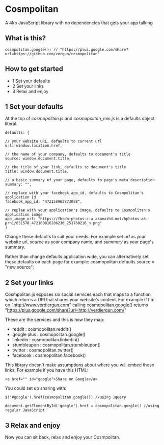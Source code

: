 Cosmpolitan
==============
A 4kb JavaScript library with no dependencies that gets your app talking

What is this?
--------------

    cosmpolitan.google(); // "https://plus.google.com/share?url=https://github.com/vergun/cosmopolitan"

How to get started
--------------

- 1 Set your defaults
- 2 Set your links
- 3 Relax and enjoy

1 Set your defaults
--------------
At the top of *cosmopolitan.js* and *cosmopolitan_min.js* is a defaults object literal.

    defaults: {
    
    // your website URL, defaults to current url
    url: window.location.href,
    
    // the name of your company, defaults to document's title
    source: window.document.title,
    
    // the title of your link, defaults to document's title
    title: window.document.title,
    
    // a basic summary of your page, defaults to page's meta description
    summary: "",
    
    // replace with your facebook app_id, defaults to Cosmpolitan's application id
    facebook_app_id: "472158962873088", 
    
    // replae with your application's image, defaults to Cosmpolitan's application image
    app_image_url: "https://fbcdn-photos-c-a.akamaihd.net/hphotos-ak-prn1/851578_472160816206236_251760216_n.png"
    }

  Change these defaults to suit your needs. For example set *url* as your website url, *source* as your company name, and *summary* as your page's summary. 
  
  Rather than change defaults application wide, you can alternatively set these defaults on each page for example:
    cosmopolitan.defaults.source = "new source";
  
2 Set your links
--------------

Cosmpolitan.js exposes six social services each that maps to a function which returns a URl that shares your website's content. For example if I'm on "http://www.verdiergun.com" calling cosmopolitan.google() returns "https://plus.google.com/share?url=http://verdiergun.com/"

These are the services and this is how they map:

- reddit      : cosmopolitan.reddit()
- google plus : cosmopolitan.google()
- linkedin    : cosmopolitan.linkedin()
- stumbleupon : cosmopolitan.stumbleupon()
- twitter     : cosmopolitan.twitter()
- facebook    : cosmopolitan.facebook()

This library doesn't make assumptions about where you will embed these links. For example if you have this HTML:

    <a href="" id="google">Share on Google</a>

You could set up sharing with:

    $('#google').href(cosmopolitan.google()) //using Jquery
  
    document.getElementById('google').href = cosmopolitan.google() //using regular JavaScript
  
  
3 Relax and enjoy
--------------

Now you can sit back, relax and enjoy your Cosmpolitan. 
  


  



